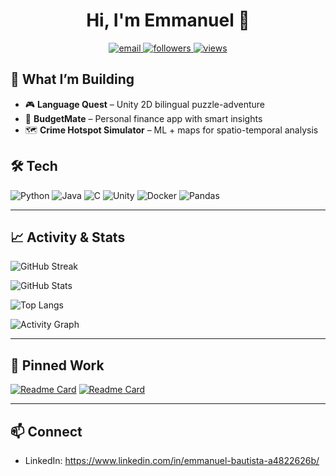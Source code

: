 <!-- Profile Header -->
<h1 align="center">Hi, I'm Emmanuel 👋</h1>
<p align="center">
  <a href="mailto:emaec1102@gmail.com">
    <img alt="email" src="https://img.shields.io/badge/Email-emaec1102%40gmail.com-blue?style=flat-square&logo=gmail">
  </a>
  <a href="https://github.com/coderzmac?tab=followers">
    <img alt="followers" src="https://img.shields.io/github/followers/coderzmac?label=Follow&style=flat-square">
  </a>
  <a href="https://visitor-badge.laobi.icu/badge?page_id=coderzmac.coderzmac">
    <img alt="views" src="https://visitor-badge.laobi.icu/badge?page_id=coderzmac.coderzmac">
  </a>
</p>

## 🚀 What I’m Building
- 🎮 **Language Quest** – Unity 2D bilingual puzzle-adventure
- 💸 **BudgetMate** – Personal finance app with smart insights
- 🗺️ **Crime Hotspot Simulator** – ML + maps for spatio-temporal analysis

## 🛠️ Tech
![Python](https://img.shields.io/badge/Python-3776AB?logo=python&logoColor=white)
![Java](https://img.shields.io/badge/Java-ED8B00?logo=openjdk&logoColor=white)
![C](https://img.shields.io/badge/C-00599C?logo=c&logoColor=white)
![Unity](https://img.shields.io/badge/Unity-000000?logo=unity&logoColor=white)
![Docker](https://img.shields.io/badge/Docker-2496ED?logo=docker&logoColor=white)
![Pandas](https://img.shields.io/badge/Pandas-150458?logo=pandas&logoColor=white)

---

## 📈 Activity & Stats

<!-- Contribution Streak -->
<p>
  <img src="https://streak-stats.demolab.com?user=coderzmac&hide_border=true" alt="GitHub Streak" />
</p>

<!-- Overall Stats -->
<p>
  <img src="https://github-readme-stats.vercel.app/api?username=YOUR_USERNAME&show_icons=true&hide_border=true&include_all_commits=true&count_private=true" alt="GitHub Stats" />
</p>

<!-- Top Languages (note: it's repo-language mix, not time!) -->
<p>
  <img src="https://github-readme-stats.vercel.app/api/top-langs/?username=YOUR_USERNAME&layout=compact&hide_border=true" alt="Top Langs" />
</p>

<!-- Activity Graph (last 30–60 days) -->
<p>
  <img src="https://github-readme-activity-graph.vercel.app/graph?username=YOUR_USERNAME&hide_border=true&area=true" alt="Activity Graph">
</p>

---

## 🔭 Pinned Work
[![Readme Card](https://github-readme-stats.vercel.app/api/pin/?username=YOUR_USERNAME&repo=YOUR_REPO_1&hide_border=true)](https://github.com/YOUR_USERNAME/YOUR_REPO_1)
[![Readme Card](https://github-readme-stats.vercel.app/api/pin/?username=YOUR_USERNAME&repo=YOUR_REPO_2&hide_border=true)](https://github.com/YOUR_USERNAME/YOUR_REPO_2)

---

## 📫 Connect
- LinkedIn: https://www.linkedin.com/in/emmanuel-bautista-a4822626b/
